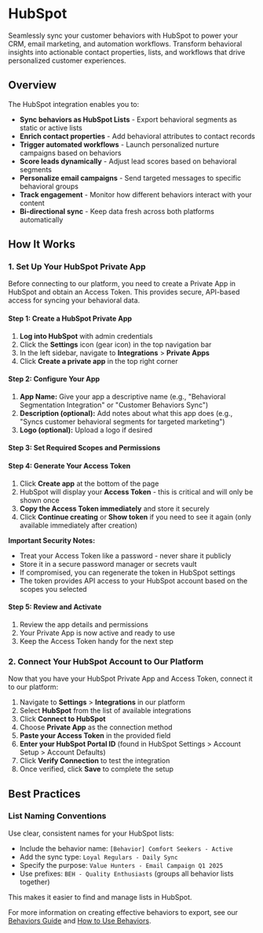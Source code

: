 # HubSpot

Seamlessly sync your customer behaviors with HubSpot to power your CRM, email marketing, and automation workflows. Transform behavioral insights into actionable contact properties, lists, and workflows that drive personalized customer experiences.

## Overview

The HubSpot integration enables you to:

- **Sync behaviors as HubSpot Lists** - Export behavioral segments as static or active lists
- **Enrich contact properties** - Add behavioral attributes to contact records
- **Trigger automated workflows** - Launch personalized nurture campaigns based on behaviors
- **Score leads dynamically** - Adjust lead scores based on behavioral segments
- **Personalize email campaigns** - Send targeted messages to specific behavioral groups
- **Track engagement** - Monitor how different behaviors interact with your content
- **Bi-directional sync** - Keep data fresh across both platforms automatically

## How It Works

### 1. Set Up Your HubSpot Private App

Before connecting to our platform, you need to create a Private App in HubSpot and obtain an Access Token. This provides secure, API-based access for syncing your behavioral data.

#### Step 1: Create a HubSpot Private App

1. **Log into HubSpot** with admin credentials
2. Click the **Settings** icon (gear icon) in the top navigation bar
3. In the left sidebar, navigate to **Integrations** > **Private Apps**
4. Click **Create a private app** in the top right corner

#### Step 2: Configure Your App

1. **App Name:** Give your app a descriptive name (e.g., "Behavioral Segmentation Integration" or "Customer Behaviors Sync")
2. **Description (optional):** Add notes about what this app does (e.g., "Syncs customer behavioral segments for targeted marketing")
3. **Logo (optional):** Upload a logo if desired

#### Step 3: Set Required Scopes and Permissions

#### Step 4: Generate Your Access Token

1. Click **Create app** at the bottom of the page
2. HubSpot will display your **Access Token** - this is critical and will only be shown once
3. **Copy the Access Token immediately** and store it securely
4. Click **Continue creating** or **Show token** if you need to see it again (only available immediately after creation)

**Important Security Notes:**
- Treat your Access Token like a password - never share it publicly
- Store it in a secure password manager or secrets vault
- If compromised, you can regenerate the token in HubSpot settings
- The token provides API access to your HubSpot account based on the scopes you selected

#### Step 5: Review and Activate

1. Review the app details and permissions
2. Your Private App is now active and ready to use
3. Keep the Access Token handy for the next step

### 2. Connect Your HubSpot Account to Our Platform

Now that you have your HubSpot Private App and Access Token, connect it to our platform:

1. Navigate to **Settings** > **Integrations** in our platform
2. Select **HubSpot** from the list of available integrations
3. Click **Connect to HubSpot**
4. Choose **Private App** as the connection method
5. **Paste your Access Token** in the provided field
6. **Enter your HubSpot Portal ID** (found in HubSpot Settings > Account Setup > Account Defaults)
7. Click **Verify Connection** to test the integration
8. Once verified, click **Save** to complete the setup

## Best Practices

### List Naming Conventions

Use clear, consistent names for your HubSpot lists:

- Include the behavior name: `[Behavior] Comfort Seekers - Active`
- Add the sync type: `Loyal Regulars - Daily Sync`
- Specify the purpose: `Value Hunters - Email Campaign Q1 2025`
- Use prefixes: `BEH - Quality Enthusiasts` (groups all behavior lists together)

This makes it easier to find and manage lists in HubSpot.


For more information on creating effective behaviors to export, see our [Behaviors Guide](./index.md) and [How to Use Behaviors](../how-to-use.md).
